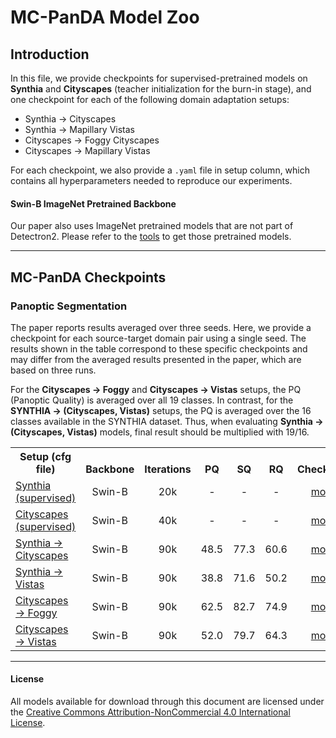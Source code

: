 # MC-PanDA Model Zoo 

## Introduction

In this file, we provide checkpoints for supervised-pretrained models on **Synthia** and **Cityscapes** (teacher initialization for the burn-in stage), and one checkpoint for each of the following domain adaptation setups:
- Synthia → Cityscapes
- Synthia → Mapillary Vistas
- Cityscapes → Foggy Cityscapes
- Cityscapes → Mapillary Vistas

For each checkpoint, we also provide a `.yaml` file in setup column, which contains all hyperparameters needed to reproduce our experiments.

#### Swin-B ImageNet Pretrained Backbone

Our paper also uses ImageNet pretrained models that are not part of Detectron2. Please refer to the [tools](https://github.com/facebookresearch/MaskFormer/tree/master/tools) to get those pretrained models.

---

## MC-PanDA Checkpoints

### Panoptic Segmentation
The paper reports results averaged over three seeds. Here, we provide a checkpoint for each source-target domain pair using a single seed. The results shown in the table correspond to these specific checkpoints and may differ from the averaged results presented in the paper, which are based on three runs. 

For the **Cityscapes → Foggy** and **Cityscapes → Vistas** setups, the PQ (Panoptic Quality) is averaged over all 19 classes. In contrast, for the **SYNTHIA → (Cityscapes, Vistas)** setups, the PQ is averaged over the 16 classes available in the SYNTHIA dataset. Thus, when evaluating **Synthia → (Cityscapes, Vistas)** models, final result should be multiplied with 19/16.
<table>
<tbody>
<tr>
<th valign="bottom">Setup (cfg file)</th>
<th valign="bottom">Backbone</th>
<th valign="bottom">Iterations</th>
<th valign="bottom">PQ</th>
<th valign="bottom">SQ</th>
<th valign="bottom">RQ</th>
<th valign="bottom">Checkpoint</th>
</tr>
<!-- Supervised Rows -->
<tr>
<td align="left"><a href="configs/synthia_supervised/panoptic-segmentation/swin/maskformer2_swin-base_22k_bs4_90k_crop512x1024_sup.yaml">Synthia (supervised)</a></td>
<td align="center">Swin-B</td>
<td align="center">20k</td>
<td align="center">-</td>
<td align="center">-</td>
<td align="center">-</td>
<td align="center"><a href="https://ferhr-my.sharepoint.com/:f:/g/personal/imartinovic_fer_hr/EuhQA1vJes5HtkcMe4uxXPUBObNJTwYT4DfcdDSEVPSigw?e=LgIfnp">model</a></td>
</tr>
<tr>
<td align="left"><a href="configs/cityscapes_supervised/panoptic-segmentation/swin/maskformer2_swin_base_IN21k_384_bs16_20k_sup.yaml">Cityscapes (supervised)</a></td>
<td align="center">Swin-B</td>
<td align="center">40k</td>
<td align="center">-</td>
<td align="center">-</td>
<td align="center">-</td>
<td align="center"><a href="https://ferhr-my.sharepoint.com/:f:/g/personal/imartinovic_fer_hr/EuPN_w-Eia9HuRlZFuICiGABm8cm32-92p_usMSwjgnzMg?e=vvjrVK">model</a></td>
</tr>
<!-- Horizontal Divider -->
<tr>
</tr>
<!-- Domain Adaptation Rows -->
<tr>
<td align="left"><a href="configs/synthia_to_city/panoptic-segmentation/swin/maskformer2_swin-base_22k_bs4_90k_crop512x1024_conf_unl.yaml">Synthia → Cityscapes</a></td>
<td align="center">Swin-B</td>
<td align="center">90k</td>
<td align="center">48.5</td>
<td align="center">77.3</td>
<td align="center">60.6</td>
<td align="center"><a href="https://ferhr-my.sharepoint.com/:f:/g/personal/imartinovic_fer_hr/EglJKft2s9pPhn6ifgaQVesBaB2GLIT9lLtKJgQj_I0Bpw?e=y64jUY">model</a></td>
</tr>
<tr>
<td align="left"><a href="configs/synthia_to_vistas/panoptic-segmentation/swin/maskformer2_unlabeled_vistas_swin-base_22k_bs4_90k_crop512x1024_conf.yaml">Synthia → Vistas</a></td>
<td align="center">Swin-B</td>
<td align="center">90k</td>
<td align="center">38.8</td>
<td align="center">71.6</td>
<td align="center">50.2</td>
<td align="center"><a href="https://ferhr-my.sharepoint.com/:f:/g/personal/imartinovic_fer_hr/Eu-yDZG9dOBFphaNWvQZAVIB2eT81W51Un_ZnFvFP9MbLw?e=QtLkMf">model</a></td>
</tr>
<tr>
<td align="left"><a href="configs/city_to_foggy/panoptic-segmentation/swin/maskformer2_swin-base_22k_bs4_90k_crop512x1024_conf.yaml">Cityscapes → Foggy</a></td>
<td align="center">Swin-B</td>
<td align="center">90k</td>
<td align="center">62.5</td>
<td align="center">82.7</td>
<td align="center">74.9</td>
<td align="center"><a href="https://ferhr-my.sharepoint.com/:f:/g/personal/imartinovic_fer_hr/EicIqx-yst9MsEWFRxjlNQcBAZbCEYSzALOWY7LV2L_lXQ?e=4mhIyz">model</a></td>
</tr>
<tr>
<td align="left"><a href="configs/city_to_vistas/panoptic-segmentation/swin/maskformer2_swin-base_22k_bs4_90k_crop512x1024_conf.yaml">Cityscapes → Vistas</a></td>
<td align="center">Swin-B</td>
<td align="center">90k</td>
<td align="center">52.0</td>
<td align="center">79.7</td>
<td align="center">64.3</td>
<td align="center"><a href="https://ferhr-my.sharepoint.com/:f:/g/personal/imartinovic_fer_hr/EoWVBF6hKnpArJpUxpYASpgBUg26oE8B61EUe7jQikDJCQ?e=NdA4mU">model</a></td>
</tr>
</tbody>
</table>

---

#### License

All models available for download through this document are licensed under the [Creative Commons Attribution-NonCommercial 4.0 International License](https://creativecommons.org/licenses/by-nc/4.0/).
